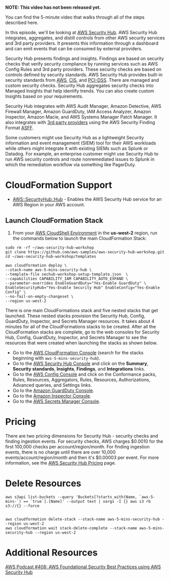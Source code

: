 **NOTE: This video has not been released yet.**

You can find the 5-minute video that walks through all of the steps described here. 

In this episode, we'll be looking at [AWS Security Hub](https://aws.amazon.com/security-hub/). AWS Security Hub integrates, aggregates, and distill controls from other AWS security services and 3rd party providers. It presents this information through a dashboard and can emit events that can be consumed by external providers.

Security Hub presents findings and insights. Findings are based on security checks that verify security compliance by running services such as AWS Config Rules and 3rd party providers. These security checks are based on controls defined by security standards. AWS Security Hub provides built-in security standards from [AWS](https://docs.aws.amazon.com/securityhub/latest/userguide/securityhub-standards-fsbp-controls.html), [CIS](https://docs.aws.amazon.com/securityhub/latest/userguide/securityhub-cis-controls.html), and [PCI-DSS](https://docs.aws.amazon.com/securityhub/latest/userguide/securityhub-pci-controls.html). There are managed and custom security checks. Security Hub aggregates security checks into Managed Insights that help identify trends. You can also create custom Insights based on your requirements.

Security Hub integrates with AWS Audit Manager, Amazon Detective, AWS Firewall Manager, Amazon GuardDuty, IAM Access Analyzer, Amazon Inspector, Amazon Macie, and AWS Systems Manager Patch Manager. It also integrates with [3rd party providers](https://docs.aws.amazon.com/securityhub/latest/userguide/securityhub-partner-providers.html) using the AWS Security Finding Format [ASFF](https://docs.aws.amazon.com/securityhub/latest/userguide/securityhub-findings-format.html). 

Some customers might use Security Hub as a lightweight Security information and event management (SIEM) tool for their AWS workloads while others might integrate it with existing SIEMs such as Splunk or Datadog. For example, an enterprise customer might use Security Hub to run AWS security controls and route nonremediated issues to Splunk in which the remediation workflow via something like PagerDuty. 

# CloudFormation Support
* [AWS::SecurityHub::Hub](https://docs.aws.amazon.com/AWSCloudFormation/latest/UserGuide/aws-resource-securityhub-hub.html) - Enables the AWS Security Hub service for an AWS Region in your AWS account. 

## Launch CloudFormation Stack
1. From your [AWS CloudShell Environment](https://us-west-2.console.aws.amazon.com/cloudshell/home?region=us-west-2#) in the **us-west-2** region, run the commands below to launch the main CloudFormation Stack:

```
sudo rm -rf ~/aws-security-hub-workshop
git clone https://github.com/aws-samples/aws-security-hub-workshop.git
cd ~/aws-security-hub-workshop/templates
```

```
aws cloudformation deploy \
--stack-name aws-5-mins-security-hub \
--template-file sechub-workshop-setup-template.json  \
--capabilities CAPABILITY_IAM CAPABILITY_AUTO_EXPAND \
--parameter-overrides EnableGuardDuty="Yes-Enable GuardDuty" \
EnableSecurityHub="Yes-Enable Security Hub" EnableConfig="Yes-Enable Config" \
--no-fail-on-empty-changeset \
--region us-west-2
```

There is one main CloudFormations stack and five nested stacks that get launched. These nested stacks provision the Security Hub, Config, GuardDuty, Inspector, and Secrets Manager resources. It takes about 4 minutes for all of the CloudFormations stacks to be created. After all the CloudFormation stacks are complete, go to the web consoles for Security Hub, Config, GuardDuty, Inspector, and Secrets Manager to see the resources that were created when launching the stacks as shown below. 

* Go to the [AWS CloudFormation Console](https://us-west-2.console.aws.amazon.com/cloudformation/home?region=us-west-2#/stacks/) (search for the stacks beginning with `aws-5-mins-security-hub`). 
* Go to the [AWS Security Hub Console](https://us-west-2.console.aws.amazon.com/securityhub/) and click on the **Summary**, **Security standards**, **Insights**, **Findings**, and **Integrations** links.
* Go to the [AWS Config Console](https://us-west-2.console.aws.amazon.com/config/home?region=us-west-2) and click on the Conformance packs, Rules, Resources, Aggregators, Rules, Resources, Authorizations, Advanced queries, and Settings links.
* Go to the [Amazon GuardDuty Console](https://us-west-2.console.aws.amazon.com/guardduty/home?region=us-west-2#/).
* Go to the [Amazon Inspector Console](https://us-west-2.console.aws.amazon.com/inspector/home?region=us-west-2#/).
* Go to the [AWS Secrets Manager Console](https://us-west-2.console.aws.amazon.com/secretsmanager/home?region=us-west-2#).

# Pricing
There are two pricing dimensions for Security Hub - security checks and finding ingestion events. For security checks, AWS charges $0.0010 for the first 100,000 checks per account/region/month. For finding ingestion events, there is no charge until there are over 10,000 events/account/region/month and then it's $0.00003 per event. For more information, see the [AWS Security Hub Pricing](https://aws.amazon.com/security-hub/pricing/) page.

# Delete Resources

```
aws s3api list-buckets --query 'Buckets[?starts_with(Name, `aws-5-mins-`) == `true`].[Name]' --output text | xargs -I {} aws s3 rb s3://{} --force


aws cloudformation delete-stack --stack-name aws-5-mins-security-hub --region us-west-2
aws cloudformation wait stack-delete-complete --stack-name aws-5-mins-security-hub --region us-west-2

```

# Additional Resources
[AWS Podcast #408: AWS Foundational Security Best Practices using AWS Security Hub](https://www.amazon.com/408-Foundational-Security-Practices-using/dp/B08KN2LXCJ)